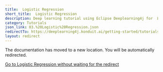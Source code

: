 ```yaml
---
title:  Logistic Regression
short_title:  Logistic Regression
description: Deep learning tutorial using Eclipse Deeplearning4j for  Logistic Regression
category: Tutorials
json_link: 03.%20Logistic%20Regression.json
redirectTo: https://deeplearning4j.konduit.ai/getting-started/tutorials/logistic-regression
layout: redirect
---
```


The documentation has moved to a new location. You will be automatically redirected.
            
[Go to  Logistic Regression without waiting for the redirect](https://deeplearning4j.konduit.ai/getting-started/tutorials/logistic-regression)

        